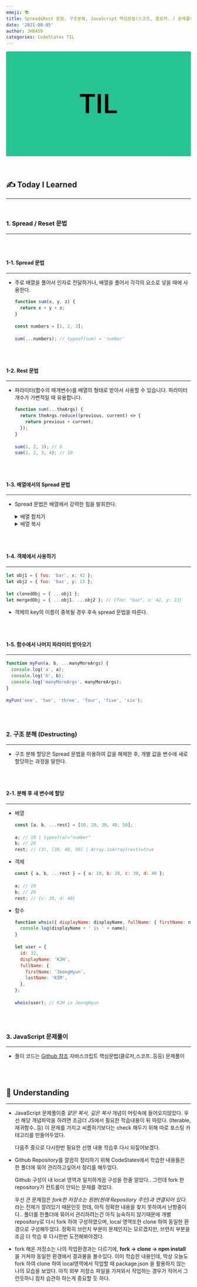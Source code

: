 ```yaml
---
emoji: 📚
title: Spread&Rest 문법, 구조분해, JavaScript 핵심문법(스코프, 클로저..) 문제풀이
date: '2021-08-05'
author: JH8459
categories: CodeStates TIL
---
```


![github-blog.png](../../assets/common/TIL.jpeg)

<br>

## ✍️ **T**oday **I** **L**earned

---

<br>

### 1. Spread / Reset 문법

---

<br>
<br>

#### 1-1. Spread 문법

---

- 주로 배열을 풀어서 인자로 전달하거나, 배열을 풀어서 각각의 요소로 넣을 때에 사용한다.

  ```javascript
  function sum(x, y, z) {
    return x + y + z;
  }

  const numbers = [1, 2, 3];

  sum(...numbers); // typeof(sum) = 'number'
  ```

<br>
<br>

#### 1-2. Rest 문법

---

- 파라미터(함수의 매개변수)를 배열의 형태로 받아서 사용할 수 있습니다. 파라미터 개수가 가변적일 때 유용합니다.

  ```javascript
  function sum(...theArgs) {
    return theArgs.reduce((previous, current) => {
      return previous + current;
    });
  }

  sum(1, 2, 3); // 6
  sum(1, 2, 3, 4); // 10
  ```

<br>
<br>

#### 1-3. 배열에서의 Spread 문법

---

- Spread 문법은 배열에서 강력한 힘을 발휘한다.

  <details>
  <summary>배열 합치기</summary>

  ```javascript
  let parts = ['shoulders', 'knees'];
  let lyrics = ['head', ...parts, 'and', 'toes'];
  ```

  ```javascript
  let arr1 = [0, 1, 2];
  let arr2 = [3, 4, 5];
  arr1 = [...arr1, ...arr2]; // spread 문법은 기존 배열을 변경하지 않으므로(immutable), arr1의 값을 바꾸려면 새롭게 할당해야 한다.
  ```

  </details>

  <details>
  <summary>배열 복사</summary>

  ```javascript
  let arr = [1, 2, 3];
  let arr2 = [...arr]; // arr.slice() 와 유사
  ```

  </details>

<br>
<br>

#### 1-4. 객체에서 사용하기

---

```javascript
let obj1 = { foo: 'bar', x: 42 };
let obj2 = { foo: 'baz', y: 13 };

let clonedObj = { ...obj1 };
let mergedObj = { ...obj1, ...obj2 }; // {foo: "baz", x: 42, y: 13}
```

- 객체의 key의 이름이 중복될 경우 후속 spread 문법을 따른다.

<br>
<br>

#### 1-5. 함수에서 나머지 파라미터 받아오기

---

```javascript
function myFun(a, b, ...manyMoreArgs) {
  console.log('a', a);
  console.log('b', b);
  console.log('manyMoreArgs', manyMoreArgs);
}

myFun('one', 'two', 'three', 'four', 'five', 'six');
```

<br>
<br>

### 2. 구조 분해 (Destructing)

---

- 구조 분해 할당은 Spread 문법을 이용하여 값을 해체한 후, 개별 값을 변수에 새로 할당하는 과정을 말한다.

<br>
<br>

#### 2-1. 분해 후 새 변수에 할당

---

- 배열

  ```javascript
  const [a, b, ...rest] = [10, 20, 30, 40, 50];

  a; // 10 | typeof(a)="number"
  b; // 20
  rest; // (3), [30, 40, 50] | Array.isArray(rest)=true
  ```

- 객체

  ```javascript
  const { a, b, ...rest } = { a: 10, b: 20, c: 30, d: 40 };

  a; // 10
  b; // 20
  rest; // {c: 30, d: 40}
  ```

- 함수

  ```javascript
  function whois({ displayName: displayName, fullName: { firstName: name } }) {
    console.log(displayName + ' is ' + name);
  }

  let user = {
    id: 32,
    displayName: 'KJH',
    fullName: {
      firstName: 'JeongHyun',
      lastName: 'KIM',
    },
  };

  whois(user); // KJH is JeongHyun
  ```

<br>
<br>

### 3. JavaScript 문제풀이

---

- 풀이 코드는 <a href="https://github.com/JH8459/im-sprint-javascript-koans" target="_blank">Github 참조</a> 자바스크립트 핵심문법(클로저,스코프..등등) 문제풀이

<br>
<br>

## 🤔 Understanding

---

- JavaScript 문제풀이중 _얕은 복사, 깊은 복사_ 개념이 머릿속에 들어오지않았다. 우선 해당 개념파악을 하려면 조금더 JS에서 필요한 학습내용이 뒤 따랐다. (Iterable, 재귀함수..등) 이 문제를 가지고 씨름하기보다는 check 해두기 위해 따로 포스팅 카테고리를 만들어두었다.

  다음주 중으로 다시한번 필요한 선행 내용 학습후 다시 되짚어보겠다.

- Github Repository를 깔끔히 정리하기 위해 CodeStates에서 학습한 내용들은 한 폴더에 묶어 관리하고싶어서 정리를 해두었다.

  Github 구성이 내 local 영역과 일치하게끔 구성을 한줄 알았다.. 그런데 fork 한 repository가 컨트롤이 안되는 문제를 겪었다.

  우선 큰 문제점은 _fork한 저장소는 원본(원래 Repository 주인)과 연결되어 있다._ 라는 전제가 깔려있기 때문인듯 한데, 아직 정확한 내용을 찾지 못하여서 난항중이다.. 폴더를 한폴더에 묶어서 관리하려는건 아직 능숙하지 않기때문에 개별 repository로 다시 fork 하여 구성하였으며, local 영역또한 clone 하여 동일한 환경으로 구성해두었다. 정확히 브런치 부분이 문제인지는 모르겠지만, 브런치 부분을 조금 더 학습 후 다시한번 도전해봐야겠다.

- fork 해온 저장소는 나의 작업환경과는 다르기에, **fork -> clone -> npm install** 을 거쳐야 동일한 환경에서 결과물을 볼수있다. 이미 학습한 내용인데, 막상 오늘도 fork 하여 clone 하여 local영역에서 작업할 때 package.json 을 활용하지 않는 나의 모습을 보았다. 아직 외부 저장소 파일을 가져와서 작업하는 경우가 적어서 그런듯하니 점차 습관하 하는게 중요할 듯 하다.

<br>
<br>

```toc

```
